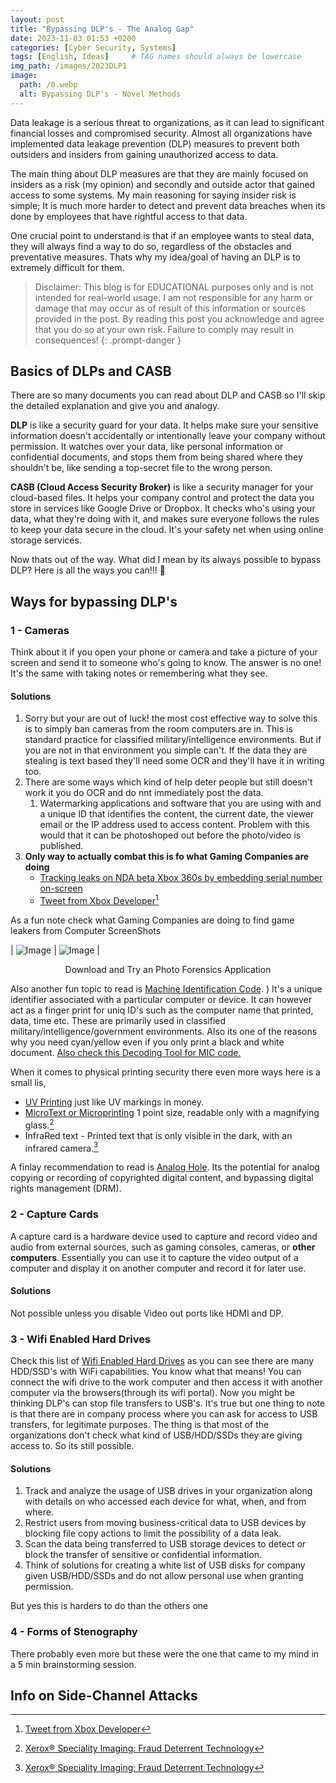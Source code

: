 ```yaml
---
layout: post
title: "Bypassing DLP's - The Analog Gap"
date: 2023-11-03 01:53 +0200
categories: [Cyber Security, Systems]
tags: [English, Ideas]     # TAG names should always be lowercase
img_path: /images/2023DLP1
image:
  path: /0.webp
  alt: Bypassing DLP's - Novel Methods
---
```


Data leakage is a serious threat to organizations, as it can lead to significant financial losses and compromised security. Almost all organizations have implemented data leakage prevention (DLP) measures to prevent both outsiders and insiders from gaining unauthorized access to data.

The main thing about DLP measures are that they are mainly focused on insiders as a risk (my opinion) and secondly and outside actor that gained access to some systems. My main reasoning for saying insider risk is simple; It is much more harder to detect and prevent data breaches when its done by employees that have rightful access to that data.

One crucial point to understand is that if an employee wants to steal data, they will always find a way to do so, regardless of the obstacles and preventative measures. Thats why my idea/goal of having an DLP is to extremely difficult for them.

> Disclaimer: This blog is for EDUCATIONAL purposes only and is not intended for real-world usage. I am not responsible for any harm or damage that may occur as of result of this information or sources provided in the post. By reading this post you acknowledge and agree that you do so at your own risk. Failure to comply may result in consequences!
{: .prompt-danger }

## Basics of DLPs and CASB

There are so many documents you can read about DLP and CASB so I'll skip the detailed explanation and give you and analogy.

**DLP** is like a security guard for your data. It helps make sure your sensitive information doesn't accidentally or intentionally leave your company without permission. It watches over your data, like personal information or confidential documents, and stops them from being shared where they shouldn't be, like sending a top-secret file to the wrong person.

**CASB (Cloud Access Security Broker)** is like a security manager for your cloud-based files. It helps your company control and protect the data you store in services like Google Drive or Dropbox. It checks who's using your data, what they're doing with it, and makes sure everyone follows the rules to keep your data secure in the cloud. It's your safety net when using online storage services.

Now thats out of the way. What did I mean by its always possible to bypass DLP? Here is all the ways you can!!! 🚀

## Ways for bypassing DLP's

### 1 - Cameras

Think about it if you open your phone or camera and take a picture of your screen and send it to someone who's going to know. The answer is no one!
It's the same with taking notes or remembering what they see.

#### Solutions

1. Sorry but your are out of luck! the most cost effective way to solve this is to simply ban cameras from the room computers are in. This is standard practice for classified military/intelligence environments. But if you are not in that environment you simple can't. If the data they are stealing is text based they'll need some OCR and they'll have it in writing too.
2. There are some ways which kind of help deter people but still doesn't work it you do OCR and do nnt immediately post the data.
   1. Watermarking applications and software that you are using with and a unique ID that identifies the content, the current date, the viewer email or the IP address used to access content. Problem with this would that it can be photoshoped out before the photo/video is published.
3. **Only way to actually combat this is fo what Gaming Companies are doing**
   - [Tracking leaks on NDA beta Xbox 360s by embedding serial number on-screen](https://news.ycombinator.com/item?id=18643987)
   - [Tweet from Xbox Developer](https://i.redd.it/pdkwdh92rh321.png)[^1]

As a fun note check what Gaming Companies are doing to find game leakers from Computer ScreenShots

| ![Image](/1.png) | ![Image](/2.png) |

<p style="text-align: center;"> Download and Try an Photo Forensics Application </p>

Also another fun topic to read is [Machine Identification Code](https://en.wikipedia.org/wiki/Machine_Identification_Code). ) It's a unique identifier associated with a particular computer or device. It can however act as a finger print for uniq ID's such as the computer name that printed, data, time etc. These are primarily used in classified military/intelligence/government environments. Also its one of the reasons why you need cyan/yellow even if you only print a black and white document. [Also check this Decoding Tool for MIC code.](https://github.com/dfd-tud/deda)

When it comes to physical printing security there even more ways here is a small lis,

- [UV Printing](https://www.nexeimpressions.com/en/uv-security-ink/) just like UV markings in money.
- [MicroText or Microprinting](https://en.wikipedia.org/wiki/Microprinting) 1 point size, readable only with a magnifying glass.[^2]
- InfraRed text - Printed text that is only visible in the dark, with an infrared camera.[^2]

A finlay recommendation to read is [Analog Hole](https://en.wikipedia.org/wiki/Analog_hole). Its the potential for analog copying or recording of copyrighted digital content, and bypassing digital rights management (DRM).

### 2 - Capture Cards

A capture card is a hardware device used to capture and record video and audio from external sources, such as gaming consoles, cameras, or **other computers**.
Essentially you can use it to capture the video output of a computer and display it on another computer and record it for later use.

#### Solutions

Not possible unless you disable Video out ports like HDMI and DP.

### 3 - Wifi Enabled Hard Drives

Check this list of [Wifi Enabled Hard Drives](https://www.techradar.com/news/best-wireless-drives) as you can see there are many HDD/SSD's with WiFi capabilities. You know what that means! You can connect the wifi drive to the work computer and then access it with another computer via the browsers(through its wifi portal). Now you might be thinking DLP's can stop file transfers to USB's. It's true but one thing to note is that there are in company process where you can ask for access to USB transfers, for legitimate purposes. The thing is that most of the organizations don't check what kind of USB/HDD/SSDs they are giving access to. So its still possible.

#### Solutions

1. Track and analyze the usage of USB drives in your organization along with details on who accessed each device for what, when, and from where.
2. Restrict users from moving business-critical data to USB devices by blocking file copy actions to limit the possibility of a data leak.
3. Scan the data being transferred to USB storage devices to detect or block the transfer of sensitive or confidential information.
4. Think of solutions for creating a white list of USB disks for company given USB/HDD/SSDs and do not allow personal use when granting permission.

But yes this is harders to do than the others one

### 4 - Forms of Stenography

There probably even more but these were the one that came to my mind in a 5 min brainstorming session.

## Info on Side-Channel Attacks

[^1]: [Tweet from Xbox Developer](http://web.archive.org/web/20181211013030/https://twitter.com/cullend/status/1071884772064944128)
[^2]: [Xerox® Speciality Imaging: Fraud Deterrent Technology](https://www.xerox.com/tr-tr/dijital-baski/fraud-deterrent-technology)
